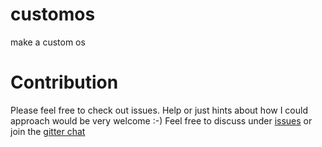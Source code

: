 # customos
make a custom os


# Contribution

Please feel free to check out issues. Help or just hints about how I could approach would be very welcome :-)
Feel free to discuss under [issues](https://github.com/serapath/customos/issues) or join the [gitter chat](https://gitter.im/serapath/customos)
